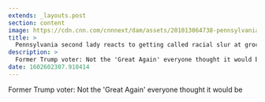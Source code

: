 ```yaml
--- 
extends: _layouts.post 
section: content 
image: https://cdn.cnn.com/cnnnext/dam/assets/201013064738-pennsylvania-second-lady-super-tease.jpg 
title: > 
  Pennsylvania second lady reacts to getting called racial slur at grocery store 
description: > 
  Former Trump voter: Not the 'Great Again' everyone thought it would be 
date: 1602602307.910414 
--- 
```

Former Trump voter: Not the 'Great Again' everyone thought it would be
